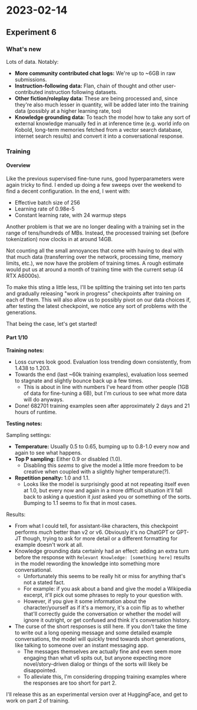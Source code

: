 # 2023-02-14

## Experiment 6

### What's new

Lots of data. Notably:

- **More community contributed chat logs:** We're up to ~6GB in raw submissions.
- **Instruction-following data:** Flan, chain of thought and other user-contributed instruction following datasets.
- **Other fiction/roleplay data:** These are being processed and, since they're also much lesser in quantity, will be added later into the training data (possibly at a higher learning rate, too)
- **Knowledge grounding data:** To teach the model how to take any sort of external knowledge manually fed in at inference time (e.g. world info on Kobold, long-term memories fetched from a vector search database, internet search results) and convert it into a conversational response.

### Training

#### Overview

Like the previous supervised fine-tune runs, good hyperparameters were again tricky to find. I ended up doing a few sweeps over the weekend to find a decent configuration. In the end, I went with:

- Effective batch size of 256
- Learning rate of 0.98e-5
- Constant learning rate, with 24 warmup steps

Another problem is that we are no longer dealing with a training set in the range of tens/hundreds of MBs. Instead, the processed training set (before tokenization) now clocks in at around 14GB.

Not counting all the small annoyances that come with having to deal with that much data (transferring over the network, processing time, memory limits, etc.), we now have the problem of training times. A rough estimate would put us at around a month of training time with the current setup (4 RTX A6000s).

To make this sting a little less, I'll be splitting the training set into ten parts and gradually releasing "work in progress" checkpoints after training on each of them. This will also allow us to possibly pivot on our data choices if, after testing the latest checkpoint, we notice any sort of problems with the generations.

That being the case, let's get started!

#### Part 1/10

**Training notes:**

- Loss curves look good. Evaluation loss trending down consistently, from 1.438 to 1.203.
- Towards the end (last ~60k training examples), evaluation loss seemed to stagnate and slightly bounce back up a few times.
  - This is about in line with numbers I've heard from other people (1GB of data for fine-tuning a 6B), but I'm curious to see what more data will do anyways.
- Done! 682701 training examples seen after approximately 2 days and 21 hours of runtime.

**Testing notes:**

Sampling settings:

- **Temperature:** Usually 0.5 to 0.65, bumping up to 0.8-1.0 every now and again to see what happens.
- **Top P sampling:** Either 0.9 or disabled (1.0).
  - Disabling this _seems_ to give the model a little more freedom to be creative when coupled with a slightly higher temperature(?).
- **Repetition penalty:** 1.0 and 1.1.
  - Looks like the model is surprisingly good at not repeating itself even at 1.0, but every now and again in a more difficult situation it'll fall back to asking a question it _just_ asked you or something of the sorts. Bumping to 1.1 seems to fix that in most cases.

Results:

- From what I could tell, for assistant-like characters, this checkpoint performs _much_ better than v2 or v6. Obviously it's no ChatGPT or GPT-JT though, trying to ask for more detail or a different formatting for example doesn't work at all.
- Knowledge grounding data certainly had an effect: adding an extra turn before the response with `Relevant Knowledge: [something here]` results in the model rewording the knowledge into something more conversational.
  - Unfortunately this seems to be really hit or miss for anything that's not a stated fact.
  - For example: if you ask about a band and give the model a Wikipedia excerpt, it'll pick out some phrases to reply to your question with.
  - However, if you give it some information about the character/yourself as if it's a memory, it's a coin flip as to whether that'll correctly guide the conversation or whether the model will ignore it outright, or get confused and think it's conversation history.
- The curse of the short responses is still here. If you don't take the time to write out a long opening message and some detailed example conversations, the model will quickly trend towards short generations, like talking to someone over an instant messaging app.
  - The messages themselves are actually fine and even seem more engaging than what v6 spits out, but anyone expecting more novel/story-driven dialog or things of the sorts will likely be disappointed.
  - To alleviate this, I'm considering dropping training examples where the responses are too short for part 2.

I'll release this as an experimental version over at HuggingFace, and get to work on part 2 of training.
